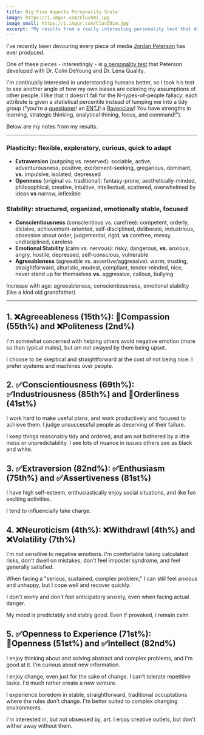 ```yaml
---
title: Big Five Aspects Personality Scale
image: https://i.imgur.com/Cluv50i.jpg
image_small: https://i.imgur.com/Cluv50im.jpg
excerpt: "My results from a really interesting personality test that doesn’t pretend to sort people into n-categories."
---
```


I've recently been devouring every piece of media [Jordan Peterson](https://jordanbpeterson.com/) has ever produced.

One of these pieces - interestingly - is [a personality test](https://www.understandmyself.com/) that Peterson developed with Dr. Colin DeYoung and Dr. Lena Quality.

I'm continually interested in understanding humans better, so I took his test to see another angle of how my own biases are coloring my assumptions of other people. I like that it doesn't fall for the N-types-of-people fallacy: each attribute is given a statistical percentile instead of lumping me into a tidy group ("you're a [questioner](https://gretchenrubin.com/2017/06/questioners-video/)! an [ENTJ](https://www.16personalities.com/entj-personality)! a [Ravenclaw](http://sortinghatchats.tumblr.com/post/93714122718/our-favorite-game-basic-sorting-system)! You have strengths in learning, strategic thinking, analytical thining, focus, and command!").

Below are my notes from my results.

---

### Plasticity: flexible, exploratory, curious, quick to adapt

- **Extraversion** (outgoing vs. reserved): sociable, active, adventurousness, positive, excitement-seeking, gregarious, dominant, **vs.** impulsive, isolated, depressed
- **Openness** (original vs. traditional): fantasy-prone, aesthetically-minded, philosophical, creative, intuitive, intellectual, scattered, overwhelmed by ideas **vs** narrow, inflexible

### Stability: structured, organized, emotionally stable, focused

- **Conscientiousness** (conscientious vs. carefree): competent, orderly, dicisive, achievement-oriented, self-disciplined, deliberate, industrious, obsessive about order, judgemental, rigid, **vs** carefree, messy, undisciplined, careless
- **Emotional Stability** (calm vs. nervous): risky, dangerous, **vs.** anxious, angry, hostile, depressed, self-conscious, vulnerable
- **Agreeableness** (agreeable vs. assertive/aggressive): warm, trusting, straightforward, alturistic, modest, compliant, tender-minded, nice, never stand up for themselves **vs.** aggressive, callous, bullying

Increase with age: agreeableness, conscientiousness, emotional stability (like a kind old grandfather)

---

## 1. ❌Agreeableness (15th%): 🔹Compassion (55th%) and ❌Politeness (2nd%)

I'm somewhat concerned with helping others avoid negative emotion (more so than typical males), but am not swayed by them being upset.

I choose to be skeptical and straightforward at the cost of not being nice. I prefer systems and machines over people.

## 2. ✅Conscientiousness (69th%): ✅Industriousness (85th%) and 🔹Orderliness (41st%)

I work hard to make useful plans, and work productively and focused to achieve them. I judge unsuccessful people as deserving of their failure.

I keep things reasonably tidy and ordered, and am not bothered by a little mess or unpredictability. I see lots of nuance in issues others see as black and white.

## 3. ✅Extraversion (82nd%): ✅Enthusiasm (75th%) and ✅Assertiveness (81st%)

I have high self-esteem, enthusiastically enjoy social situations, and like fun exciting activities.

I tend to influencially take charge.

## 4. ❌Neuroticism (4th%): ❌Withdrawl (4th%) and ❌Volatility (7th%)

I'm not sensitive to negative emotions. I'm comfortable taking calculated risks, don't dwell on mistakes, don't feel imposter syndrome, and feel generally satisfied.

When facing a "serious, sustained, complex problem," I can still feel anxious and unhappy, but I cope well and recover quickly.

I don't worry and don't feel anticipatory anxiety, even when facing actual danger.

My mood is predictably and stably good. Even if provoked, I remain calm.

## 5. ✅Openness to Experience (71st%): 🔹Openness (51st%) and ✅Intellect (82nd%)

I enjoy thinking about and solving abstract and complex problems, and I'm good at it. I'm curious about new information.

I enjoy change, even just for the sake of change. I can't tolerate repetitive tasks. I'd much rather create a new venture.

I experience boredom in stable, straightforward, traditional occuptations where the rules don't change. I'm better suited to complex changing environments.

I'm interested in, but not obsessed by, art. I enjoy creative outlets, but don't wither away without them.
